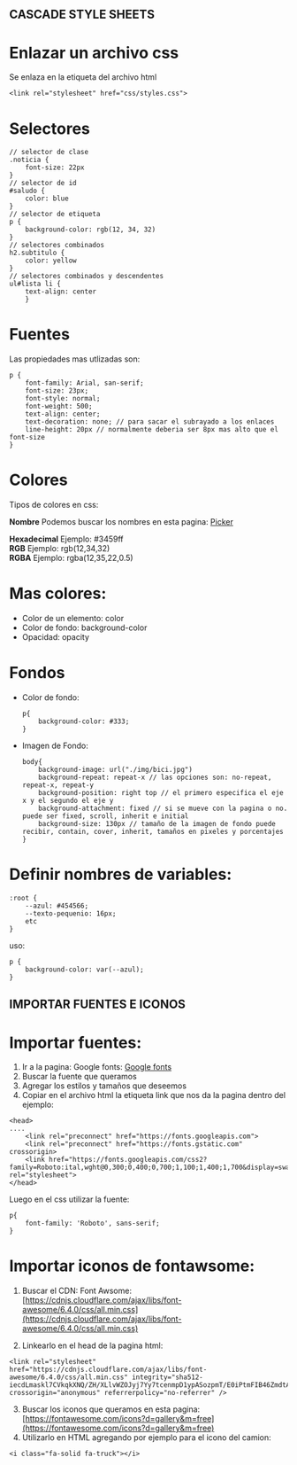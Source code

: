 ## CASCADE STYLE SHEETS

# Enlazar un archivo css

Se enlaza en la etiqueta <head> del archivo html

```
<link rel="stylesheet" href="css/styles.css">
```

# Selectores

```
// selector de clase
.noticia {
    font-size: 22px
}
// selector de id
#saludo {
    color: blue
}
// selector de etiqueta
p {
    background-color: rgb(12, 34, 32)
}
// selectores combinados
h2.subtitulo {
    color: yellow
}
// selectores combinados y descendentes
ul#lista li {
    text-align: center
    }
```

# Fuentes

Las propiedades mas utlizadas son:

```
p {
    font-family: Arial, san-serif;
    font-size: 23px;
    font-style: normal;
    font-weight: 500;
    text-align: center;
    text-decoration: none; // para sacar el subrayado a los enlaces
    line-height: 20px // normalmente deberia ser 8px mas alto que el font-size
}
```

# Colores

Tipos de colores en css:

**Nombre**
Podemos buscar los nombres en esta pagina: [Picker](https://htmlcolorcodes.com/color-names/)

**Hexadecimal**
Ejemplo: #3459ff <br>
**RGB**
Ejemplo: rgb(12,34,32)<br>
**RGBA**
Ejemplo: rgba(12,35,22,0.5)<br>

# Mas colores:

- Color de un elemento: color
- Color de fondo: background-color
- Opacidad: opacity

# Fondos

- Color de fondo:
  ```
  p{
      background-color: #333;
  }
  ```
- Imagen de Fondo:
  ```
  body{
      background-image: url("./img/bici.jpg")
      background-repeat: repeat-x // las opciones son: no-repeat, repeat-x, repeat-y
      background-position: right top // el primero especifica el eje x y el segundo el eje y
      background-attachment: fixed // si se mueve con la pagina o no. puede ser fixed, scroll, inherit e initial
      background-size: 130px // tamaño de la imagen de fondo puede recibir, contain, cover, inherit, tamaños en pixeles y porcentajes
  }
  ```

# Definir nombres de variables:

```
:root {
    --azul: #454566;
    --texto-pequenio: 16px;
    etc
}
```

uso:

```
p {
    background-color: var(--azul);
}
```

## IMPORTAR FUENTES E ICONOS

# Importar fuentes:

1. Ir a la pagina:
   Google fonts: [Google fonts](https://fonts.google.com/)
2. Buscar la fuente que queramos
3. Agregar los estilos y tamaños que deseemos
4. Copiar en el archivo html la etiqueta link que nos da la pagina dentro del <head>
   ejemplo:

```
<head>
....
    <link rel="preconnect" href="https://fonts.googleapis.com">
    <link rel="preconnect" href="https://fonts.gstatic.com" crossorigin>
    <link href="https://fonts.googleapis.com/css2?family=Roboto:ital,wght@0,300;0,400;0,700;1,100;1,400;1,700&display=swap" rel="stylesheet">
</head>
```

Luego en el css utilizar la fuente:

```
p{
    font-family: 'Roboto', sans-serif;
}
```

# Importar iconos de fontawsome:

1. Buscar el CDN:
   Font Awsome: [https://cdnjs.cloudflare.com/ajax/libs/font-awesome/6.4.0/css/all.min.css](https://cdnjs.cloudflare.com/ajax/libs/font-awesome/6.4.0/css/all.min.css)

2. Linkearlo en el head de la pagina html:

```
<link rel="stylesheet" href="https://cdnjs.cloudflare.com/ajax/libs/font-awesome/6.4.0/css/all.min.css" integrity="sha512-iecdLmaskl7CVkqkXNQ/ZH/XLlvWZOJyj7Yy7tcenmpD1ypASozpmT/E0iPtmFIB46ZmdtAc9eNBvH0H/ZpiBw==" crossorigin="anonymous" referrerpolicy="no-referrer" />
```

3. Buscar los iconos que queramos en esta pagina:
   [https://fontawesome.com/icons?d=gallery&m=free](https://fontawesome.com/icons?d=gallery&m=free)
4. Utilizarlo en HTML agregando por ejemplo para el icono del camion:

```
<i class="fa-solid fa-truck"></i>
```
